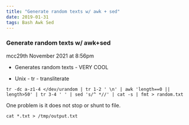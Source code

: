 ```yaml
---
title: "Generate random texts w/ awk + sed"
date: 2019-01-31
tags: Bash Awk Sed
---
```


### Generate random texts w/ awk+sed

mcc29th November 2021 at 8:56pm

- Generates random texts - VERY COOL

- Unix - tr - transliterate

```
tr -dc a-z1-4 </dev/urandom | tr 1-2 ' \n' | awk 'length==0 || length>50' | tr 3-4 ' ' | sed 's/^ *//' | cat -s | fmt > random.txt
```

One problem is it does not stop or shunt to file.

```
cat *.txt > /tmp/output.txt
```




